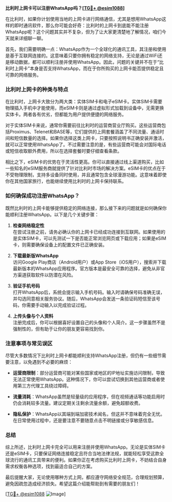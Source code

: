 **比利时上网卡可以注册WhatsApp吗？[[TG💪+ @esim1088](https://t.me/s/esim1088)]**

在比利时，如果你计划使用当地的上网卡进行网络通信，尤其是想用WhatsApp这样的即时通讯软件，那么你可能会好奇：比利时的上网卡到底能不能注册WhatsApp呢？这个问题其实并不复杂，但为了让大家更清楚地了解情况，咱们今天就来详细聊一聊。

首先，我们需要明确一点：WhatsApp作为一个全球化的通讯工具，其注册和使用是基于互联网连接的。这意味着只要你拥有稳定的网络支持，无论是通过WiFi还是移动数据，都可以顺利注册并使用WhatsApp。因此，问题的关键并不在于“比利时上网卡”本身是否支持WhatsApp，而在于你所购买的上网卡能否提供稳定且可靠的网络服务。

### 比利时上网卡的种类与特点

在比利时，上网卡大致分为两大类：实体SIM卡和电子eSIM卡。实体SIM卡需要物理插入手机中才能使用，而eSIM卡则是通过虚拟形式加载到设备中，无需更换实体卡。两者各有优劣，但都能为用户提供便捷的网络服务。

对于实体SIM卡来说，通常你需要前往比利时的运营商营业厅购买。这些运营商包括Proximus、Telenet和BASE等，它们提供的上网套餐涵盖了不同流量、通话时间和短信数量的选择。如果你选择这类上网卡，只要按照说明书正确安装并激活，就可以正常使用WhatsApp了。不过需要注意的是，有些运营商可能会对国际电话或短信收取额外费用，所以在选择套餐时要仔细查看条款。

相比之下，eSIM卡的优势在于灵活性更高。你可以直接通过线上渠道购买，比如一些知名的eSIM服务商就提供了针对比利时市场的解决方案。eSIM卡的优点在于不受物理限制，支持多设备同时使用，并且通常包含全球漫游功能。这意味着即使你在其他国家旅行，也能继续使用比利时的上网卡保持联系。

### 如何确保成功注册WhatsApp？

既然比利时的上网卡能够提供稳定的网络连接，那么接下来的问题就是如何确保你能顺利注册WhatsApp。以下是几个关键步骤：

1. **检查网络稳定性**  
   在尝试注册之前，请务必确认你的上网卡已经成功连接到互联网。如果使用的是实体SIM卡，可以先测试一下是否能正常浏览网页或下载应用；如果是eSIM卡，则需要确保设备上的配置文件已正确安装。

2. **下载最新版WhatsApp**  
   访问Google Play商店（Android用户）或App Store（iOS用户），搜索并下载最新版本的WhatsApp应用程序。官方版本是最安全可靠的选择，避免从非官方渠道获取软件以防潜在风险。

3. **验证手机号码**  
   打开WhatsApp后，系统会提示输入手机号码。输入时请确保号码准确无误，并勾选同意相关服务协议。随后，WhatsApp会发送一条验证码短信至该号码，你需要手动输入以完成验证过程。

4. **上传头像与个人资料**  
   注册完成后，你可以根据喜好设置自己的头像和个人简介。这一步骤虽然不是强制性的，但有助于让你的朋友更容易找到你。

### 注意事项与常见误区

尽管大多数情况下比利时上网卡都能顺利支持WhatsApp注册，但仍有一些细节需要注意，以免遇到不必要的麻烦：

- **运营商限制**：部分运营商可能对某些国家或地区的IP地址实施访问限制，导致无法正常使用WhatsApp。这种情况下，你可以尝试切换到其他运营商或者使用第三方代理工具绕过障碍。
  
- **流量消耗**：WhatsApp虽然是轻量级的应用程序，但在视频通话等功能启用时仍会消耗较多流量。建议定期关注剩余流量余额，避免超额收费。

- **隐私保护**：WhatsApp以其端到端加密技术闻名，但这并不意味着完全无忧。在日常使用过程中，还是要注意不要随意点击不明链接或分享敏感信息。

### 总结

综上所述，比利时上网卡完全可以用来注册并使用WhatsApp。无论是实体SIM卡还是eSIM卡，只要保证网络连接稳定且符合当地法律法规，就能轻松享受这款全球流行的通讯工具带来的便利。如果你正在考虑购买比利时上网卡，不妨结合自身需求权衡各种选项，找到最适合自己的方案。

最后提醒大家，无论使用哪种方式上网，都应遵守网络安全规范，合理规划预算，避免因疏忽造成经济损失。希望这篇介绍能帮助到有需要的朋友们！

[[TG💪+ @esim1088](https://t.me/s/esim1088) ![Image](https://i.postimg.cc/4NQfJmqS/Snipaste-2025-05-13-00-14-12.png)]